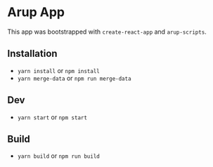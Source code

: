 # Arup App

This app was bootstrapped with `create-react-app` and `arup-scripts`.

## Installation

- `yarn install` or `npm install`
- `yarn merge-data` or `npm run merge-data`

## Dev

- `yarn start` or `npm start`

## Build

- `yarn build` or `npm run build`
